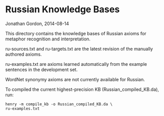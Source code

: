 # Russian Knowledge Bases
Jonathan Gordon, 2014-08-14

This directory contains the knowledge bases of Russian axioms for
metaphor recognition and interpretation.

ru-sources.txt and ru-targets.txt are the latest revision of the
manually authored axioms.

ru-examples.txt are axioms learned automatically from the example
sentences in the development set.

WordNet synonymy axioms are not currently available for Russian.

To compiled the current highest-precision KB (Russian_compiled_KB.da),
run:

    henry -m compile_kb -o Russian_compiled_KB.da \
    ru-examples.txt
